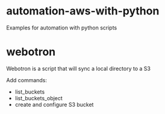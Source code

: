 # automation-aws-with-python

Examples for automation with python scripts

# webotron

Webotron is a script that will sync a local directory to a S3

Add commands:
  - list_buckets
  - list_buckets_object
  - create and configure S3 bucket
